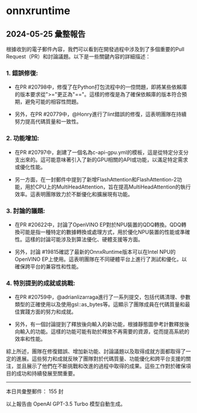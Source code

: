 # onnxruntime

## 2024-05-25 彙整報告

根據收到的電子郵件內容，我們可以看到在開發過程中涉及到了多個重要的Pull Request（PR）和討論議題。以下是一些關鍵內容的詳細描述：



### 1. **錯誤修復**:

   - 在PR #20798中，修復了在Python打包流程中的一倥問題，即將某些依賴庫的版本要求從">="更正為"=="。這樣的修復是為了確保依賴庫的版本符合預期，避免可能的相容性問題。

   - 另外，在PR #20779中，@Honry進行了lint錯誤的修復，這表明團隊在持續努力提高代碼質量和一致性。



### 2. **功能增加**:

   - 在PR #20797中，創建了一個名為c-api-gpu.yml的模板，這是從特定分支分支出來的。這可能意味著引入了新的GPU相關的API或功能，以滿足特定需求或優化性能。

   - 另一方面，在一封郵件中提到了新增FlashAttention和FlashAttention-2功能，用於CPU上的MultiHeadAttention，旨在提高MultiHeadAttention的執行效率。這表明團隊致力於不斷優化和擴展現有功能。



### 3. **討論的議題**:

   - 在PR #20622中，討論了OpenVINO EP對於NPU裝置的QDQ轉換。QDQ轉換可能是指一種特定的數據轉換或處理方式，用於優化NPU裝置的性能或準確性。這樣的討論可能涉及到算法優化、硬體支援等方面。

   - 另外，討論 #19815確認了最新的OnnxRuntime版本可以在Intel NPU的OpenVINO EP上使用。這表明團隊在不同硬體平台上進行了測試和優化，以確保跨平台的兼容性和性能。



### 4. **特別提到的成就或挑戰**:

   - 在PR #20759中，@adrianlizarraga進行了一系列提交，包括代碼清理、參數類型的正確使用以及使用gsl::as_bytes等。這顯示了團隊成員在代碼質量和最佳實踐方面的努力和成就。

   - 另外，有一個討論提到了釋放後向輸入的新功能，根據靜態圖參考計數釋放後向輸入的功能。這樣的功能可能有助於釋放不再需要的資源，從而提高系統的效率和性能。



綜上所述，團隊在修復錯誤、增加新功能、討論議題以及取得成就方面都取得了一定的進展。這些努力和成就反映了團隊對於代碼質量、功能優化和跨平台支援的關注，並且展示了他們在不斷挑戰和改進的過程中取得的成果。這些工作對於確保項目的成功和持續發展至關重要。



---



本日共彙整郵件： 155 封



以上報告由 OpenAI GPT-3.5 Turbo 模型自動生成。